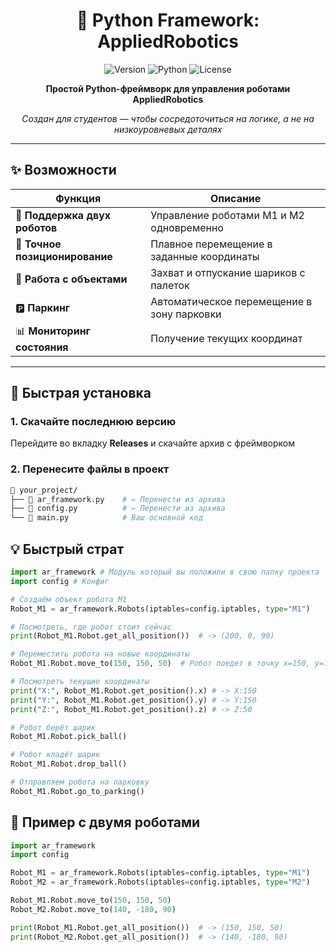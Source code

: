 <center>

# 🚀 Python Framework: AppliedRobotics

</center>

<div align="center">

![Version](https://img.shields.io/badge/version-1.0.0-blue.svg)
![Python](https://img.shields.io/badge/python-3.8+-green.svg)
![License](https://img.shields.io/badge/license-GPL2.0-red.svg)

**Простой Python-фреймворк для управления роботами AppliedRobotics**

*Создан для студентов — чтобы сосредоточиться на логике, а не на низкоуровневых деталях*

</div>

---

## ✨ Возможности

| Функция | Описание |
|---------|-----------|
| 🤖 **Поддержка двух роботов** | Управление роботами M1 и M2 одновременно |
| 🎯 **Точное позиционирование** | Плавное перемещение в заданные координаты |
| 🏓 **Работа с объектами** | Захват и отпускание шариков с палеток |
| 🅿️ **Паркинг** | Автоматическое перемещение в зону парковки |
| 📊 **Мониторинг состояния** | Получение текущих координат |

---

## 🚀 Быстрая установка

### 1. Скачайте последнюю версию
Перейдите во вкладку **Releases** и скачайте архив с фреймворком

### 2. Перенесите файлы в проект
```bash
📁 your_project/
├── 📄 ar_framework.py    # ← Перенести из архива
├── 📄 config.py          # ← Перенести из архива  
└── 📄 main.py            # Ваш основной код
```

## 💡 Быстрый страт

``` Python
import ar_framework # Модуль который вы положили в свою папку проекта
import config # Конфиг

# Создаём объект робота M1
Robot_M1 = ar_framework.Robots(iptables=config.iptables, type="M1")

# Посмотреть, где робот стоит сейчас
print(Robot_M1.Robot.get_all_position())  # -> (200, 0, 90)

# Переместить робота на новые координаты
Robot_M1.Robot.move_to(150, 150, 50)  # Робот поедет в точку x=150, y=150, z=50

# Посмотреть текущие координаты
print("X:", Robot_M1.Robot.get_position().x) # -> X:150
print("Y:", Robot_M1.Robot.get_position().y) # -> Y:150
print("Z:", Robot_M1.Robot.get_position().z) # -> Z:50

# Робот берёт шарик
Robot_M1.Robot.pick_ball()

# Робот кладёт шарик
Robot_M1.Robot.drop_ball()

# Отправляем робота на парковку
Robot_M1.Robot.go_to_parking()
```

## 🤝 Пример с двумя роботами

``` Python
import ar_framework
import config

Robot_M1 = ar_framework.Robots(iptables=config.iptables, type="M1")
Robot_M2 = ar_framework.Robots(iptables=config.iptables, type="M2")

Robot_M1.Robot.move_to(150, 150, 50)
Robot_M2.Robot.move_to(140, -180, 90)

print(Robot_M1.Robot.get_all_position())  # -> (150, 150, 50)
print(Robot_M2.Robot.get_all_position())  # -> (140, -180, 90)
```